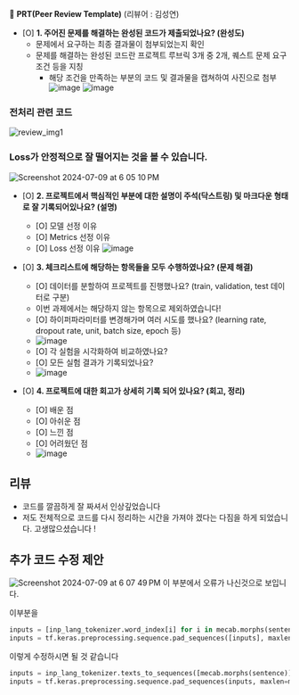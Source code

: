 🔑 **PRT(Peer Review Template)** (리뷰어 : 김성연)

- [O]  **1. 주어진 문제를 해결하는 완성된 코드가 제출되었나요? (완성도)**
    - 문제에서 요구하는 최종 결과물이 첨부되었는지 확인
    - 문제를 해결하는 완성된 코드란 프로젝트 루브릭 3개 중 2개, 
    퀘스트 문제 요구조건 등을 지칭
        - 해당 조건을 만족하는 부분의 코드 및 결과물을 캡쳐하여 사진으로 첨부
![image](https://github.com/Democratas/My-first-repository/assets/169742259/84b9549b-28b0-43bc-baac-1170b41d67c3)
![image](https://github.com/Democratas/My-first-repository/assets/169742259/a8536c9b-0ddd-4046-8f8e-e167abd58a35)

### 전처리 관련 코드
![review_img1](https://github.com/Democratas/My-first-repository/assets/83098550/89ea23e4-77ef-4ae3-addc-8eb3b54ccb01)
### Loss가 안정적으로 잘 떨어지는 것을 볼 수 있습니다.
![Screenshot 2024-07-09 at 6 05 10 PM](https://github.com/Democratas/My-first-repository/assets/83098550/3ce604ef-bdb8-4a45-9100-f195dbaca2a2)

- [O]  **2. 프로젝트에서 핵심적인 부분에 대한 설명이 주석(닥스트링) 및 마크다운 형태로 잘 기록되어있나요? (설명)**
    - [O]  모델 선정 이유
    - [O]  Metrics 선정 이유
    - [O]  Loss 선정 이유
![image](https://github.com/Democratas/My-first-repository/assets/169742259/4cdb3966-833a-4610-b823-67e00730e2de)

- [O]  **3. 체크리스트에 해당하는 항목들을 모두 수행하였나요? (문제 해결)**
    - [O]  데이터를 분할하여 프로젝트를 진행했나요? (train, validation, test 데이터로 구분)
    - 이번 과제에서는 해당하지 않는 항목으로 제외하였습니다!
    - [O]  하이퍼파라미터를 변경해가며 여러 시도를 했나요? (learning rate, dropout rate, unit, batch size, epoch 등)
    - ![image](https://github.com/Democratas/My-first-repository/assets/169742259/a54e2190-ea78-4076-b89f-d7f443e6ceab)
    - [O]  각 실험을 시각화하여 비교하였나요?
    - [O]  모든 실험 결과가 기록되었나요?
    - ![image](https://github.com/Democratas/My-first-repository/assets/169742259/573f137f-f4b5-44d1-836e-bd0faa66f270)

- [O]  **4. 프로젝트에 대한 회고가 상세히 기록 되어 있나요? (회고, 정리)**
    - [O]  배운 점
    - [O]  아쉬운 점
    - [O]  느낀 점
    - [O]  어려웠던 점
    - ![image](https://github.com/Democratas/My-first-repository/assets/169742259/80f5af22-39a4-41d9-9a36-643c369da545)


## 리뷰
- 코드를 깔끔하게 잘 짜셔서 인상깊었습니다
- 저도 전체적으로 코드를 다시 정리하는 시간을 가져야 겠다는 다짐을 하게 되었습니다. 고생많으셨습니다 !

## 추가 코드 수정 제안
![Screenshot 2024-07-09 at 6 07 49 PM](https://github.com/Democratas/My-first-repository/assets/83098550/7dbc4122-cb94-4b11-bfac-5251e7509599)
이 부분에서 오류가 나신것으로 보입니다.

이부분을
```python
inputs = [inp_lang_tokenizer.word_index[i] for i in mecab.morphs(sentence)]
inputs = tf.keras.preprocessing.sequence.pad_sequences([inputs], maxlen=max_length_inp, padding='post')
```
이렇게 수정하시면 될 것 같습니다
```python
inputs = inp_lang_tokenizer.texts_to_sequences([mecab.morphs(sentence)])
inputs = tf.keras.preprocessing.sequence.pad_sequences(inputs, maxlen=max_length_inp, padding='post')
```
